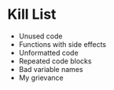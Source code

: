 Kill List
=========
* Unused code
* Functions with side effects
* Unformatted code
* Repeated code blocks
* Bad variable names
* My grievance
